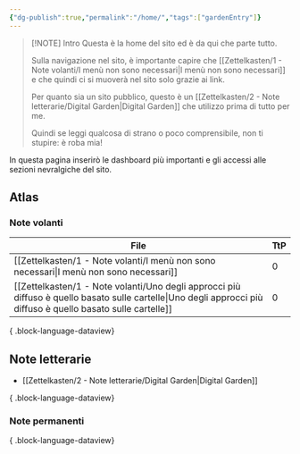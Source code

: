 ```yaml
---
{"dg-publish":true,"permalink":"/home/","tags":["gardenEntry"]}
---
```



> [!NOTE] Intro
> Questa è la home del sito ed è da qui che parte tutto. 
> 
> Sulla navigazione nel sito, è importante capire che [[Zettelkasten/1 - Note volanti/I menù non sono necessari\|I menù non sono necessari]] e che quindi ci si muoverà nel sito solo grazie ai link.
> 
> Per quanto sia un sito pubblico, questo è un [[Zettelkasten/2 - Note letterarie/Digital Garden\|Digital Garden]] che utilizzo prima di tutto per me.
> 
> Quindi se leggi qualcosa di strano o poco comprensibile, non ti stupire: è roba mia!
> 
> 
> 
> 
> 
> 
> 
> 
> 
> 

In questa pagina inserirò le dashboard più importanti e gli accessi alle sezioni nevralgiche del sito.

## Atlas

### Note volanti

| File                                                                                                                                                              | TtP |
| ----------------------------------------------------------------------------------------------------------------------------------------------------------------- | --- |
| [[Zettelkasten/1 - Note volanti/I menù non sono necessari\|I menù non sono necessari]]                                                                         | 0   |
| [[Zettelkasten/1 - Note volanti/Uno degli approcci più diffuso è quello basato sulle cartelle\|Uno degli approcci più diffuso è quello basato sulle cartelle]] | 0   |

{ .block-language-dataview}

## Note letterarie

- [[Zettelkasten/2 - Note letterarie/Digital Garden\|Digital Garden]]

{ .block-language-dataview}


### Note permanenti

{ .block-language-dataview}